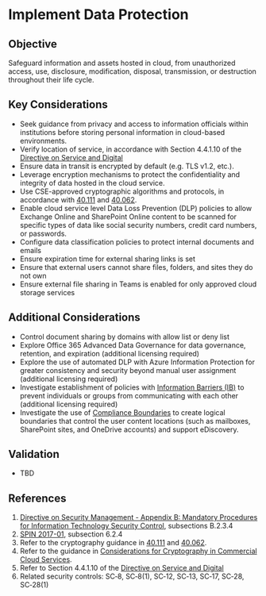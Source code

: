 # Implement Data Protection

## Objective

Safeguard information and assets hosted in cloud, from unauthorized access, use, disclosure, modification, disposal, transmission, or destruction throughout their life cycle.

## Key Considerations

* Seek guidance from privacy and access to information officials within institutions before storing personal information in cloud-based environments.
* Verify location of service, in accordance with Section 4.4.1.10 of the [Directive on Service and Digital](https://www.tbs-sct.gc.ca/pol/doc-eng.aspx?id=32601)
* Ensure data in transit is encrypted by default (e.g. TLS v1.2, etc.).
* Leverage encryption mechanisms to protect the confidentiality and integrity of data hosted in the cloud service.
* Use CSE-approved cryptographic algorithms and protocols, in accordance with [40.111](https://cyber.gc.ca/en/guidance/cryptographic-algorithms-unclassified-protected-and-protected-b-information-itsp40111) and [40.062](https://www.cse-cst.gc.ca/en/system/files/pdf_documents/itsp.40.062-eng.pdf).
* Enable cloud service level Data Loss Prevention (DLP) policies to allow Exchange Online and SharePoint Online content to be scanned for specific types of data like social security numbers, credit card numbers, or passwords.
* Configure data classification policies to protect internal documents and emails
* Ensure expiration time for external sharing links is set
* Ensure that external users cannot share files, folders, and sites they do not own
* Ensure external file sharing in Teams is enabled for only approved cloud storage services

## Additional Considerations

* Control document sharing by domains with allow list or deny list
* Explore Office 365 Advanced Data Governance for data governance, retention, and expiration (additional licensing required)
* Explore the use of automated DLP with Azure Information Protection for greater consistency and security beyond manual user assignment (additional licensing required)
* Investigate establishment of policies with [Information Barriers (IB)](https://docs.microsoft.com/en-us/microsoftteams/information-barriers-in-teams) to prevent individuals or groups from communicating with each other (additional licensing required)
* Investigate the use of [Compliance Boundaries](https://docs.microsoft.com/en-us/microsoft-365/compliance/set-up-compliance-boundaries?view=o365-worldwide) to create logical boundaries that control the user content locations (such as mailboxes, SharePoint sites, and OneDrive accounts) and support eDiscovery.

## Validation

* TBD

## References

1. [Directive on Security Management - Appendix B: Mandatory Procedures for Information Technology Security Control](https://www.tbs-sct.gc.ca/pol/doc-eng.aspx?id=32611&section=procedure&p=B), subsections B.2.3.4
2. [SPIN 2017-01](https://www.canada.ca/en/treasury-board-secretariat/services/access-information-privacy/security-identity-management/direction-secure-use-commercial-cloud-services-spin.html), subsection 6.2.4
3. Refer to the cryptography guidance in [40.111](https://cyber.gc.ca/en/guidance/cryptographic-algorithms-unclassified-protected-and-protected-b-information-itsp40111) and [40.062](https://www.cse-cst.gc.ca/en/system/files/pdf_documents/itsp.40.062-eng.pdf).
4. Refer to the guidance in [Considerations for Cryptography in Commercial Cloud Services](https://www.canada.ca/en/government/system/digital-government/modern-emerging-technologies/cloud-services/government-canada-consideration-use-cryptography-in-cloud.html).
5. Refer to Section 4.4.1.10 of the [Directive on Service and Digital](https://www.tbs-sct.gc.ca/pol/doc-eng.aspx?id=32601)
6. Related security controls: SC‑8, SC‑8(1), SC‑12, SC‑13, SC‑17, SC‑28, SC‑28(1)
